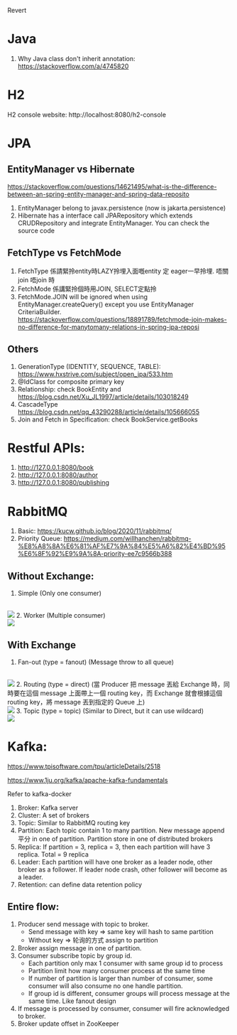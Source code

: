 Revert

# Java
1. Why Java class don't inherit annotation: https://stackoverflow.com/a/4745820

# H2
H2 console website: http://localhost:8080/h2-console

# JPA
## EntityManager vs Hibernate
https://stackoverflow.com/questions/14621495/what-is-the-difference-between-an-spring-entity-manager-and-spring-data-reposito
1. EntityManager belong to javax.persistence (now is jakarta.persistence)
2. Hibernate has a interface call JPARepository which extends CRUDRepository and integrate EntityManager. You can check the source code

## FetchType vs FetchMode
1. FetchType 係請緊拎entity時LAZY拎埋入面嘅entity 定 eager一早拎埋. 唔關join 唔join 時
2. FetchMode 係講緊拎個時用JOIN, SELECT定點拎
3. FetchMode.JOIN will be ignored when using EntityManager.createQuery() except you use EntityManager CriteriaBuilder. https://stackoverflow.com/questions/18891789/fetchmode-join-makes-no-difference-for-manytomany-relations-in-spring-jpa-reposi

## Others
1. GenerationType (IDENTITY, SEQUENCE, TABLE): https://www.hxstrive.com/subject/open_jpa/533.htm
2. @IdClass for composite primary key 
3. Relationship: check BookEntity and https://blog.csdn.net/Xu_JL1997/article/details/103018249
4. CascadeType https://blog.csdn.net/qq_43290288/article/details/105666055
5. Join and Fetch in Specification: check BookService.getBooks

# Restful APIs:
1. http://127.0.0.1:8080/book
2. http://127.0.0.1:8080/author
3. http://127.0.0.1:8080/publishing

# RabbitMQ
1. Basic: https://kucw.github.io/blog/2020/11/rabbitmq/
2. Priority Queue: https://medium.com/willhanchen/rabbitmq-%E8%A8%8A%E6%81%AF%E7%9A%84%E5%A6%82%E4%BD%95%E6%8F%92%E9%9A%8A-priority-ee7c9566b388

## Without Exchange:
1. Simple (Only one consumer)
<br/>
<img src="https://kucw.github.io/images/blog/rabbitmq_direct.png"/>
2. Worker (Multiple consumer)
<br/>
<img src="https://kucw.github.io/images/blog/rabbitmq_worker.png"/>

## With Exchange
1. Fan-out (type = fanout) (Message throw to all queue)
<br/>
<img src="https://kucw.github.io/images/blog/rabbitmq_subscribe.png"/>
2. Routing (type = direct) (當 Producer 把 message 丟給 Exchange 時，同時要在這個 message 上面帶上一個 routing key，而 Exchange 就會根據這個 routing key，將 message 丟到指定的 Queue 上)
<br/>
<img src="https://kucw.github.io/images/blog/rabbitmq_routing1.png"/>
3. Topic (type = topic) (Similar to Direct, but it can use wildcard)
<br/>
<img src="https://kucw.github.io/images/blog/rabbitmq_topics.png"/>




# Kafka:
https://www.tpisoftware.com/tpu/articleDetails/2518

https://www.1ju.org/kafka/apache-kafka-fundamentals

Refer to kafka-docker


1. Broker: Kafka server
2. Cluster: A set of brokers
3. Topic: Similar to RabbitMQ routing key
4. Partition: Each topic contain 1 to many partition. New message append 平分 in one of partition. Partition store in one of distributed brokers
5. Replica: If partition = 3, replica = 3, then each partition will have 3 replica. Total = 9 replica
6. Leader: Each partition will have one broker as a leader node, other broker as a follower. If leader node crash, other follower will become as a leader.
7. Retention: can define data retention policy

## Entire flow:
1. Producer send message with topic to broker.
   - Send message with key => same key will hash to same partition
   - Without key => 轮询的方式 assign to partition
2. Broker assign message in one of partition.
3. Consumer subscribe topic by group id.
    - Each partition only max 1 consumer with same group id to process
    - Partition limit how many consumer process at the same time
    - If number of partition is larger than number of consumer, some consumer will also consume no one handle partition.
    - If group id is different, consumer groups will process message at the same time. Like fanout design
4. If message is processed by consumer, consumer will fire acknowledged to broker.
5. Broker update offset in ZooKeeper
